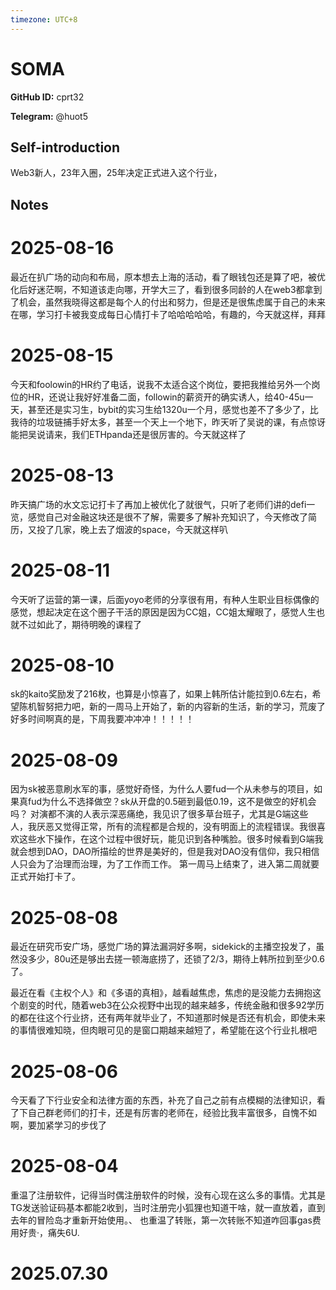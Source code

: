 ```yaml
---
timezone: UTC+8
---
```


# SOMA

**GitHub ID:** cprt32

**Telegram:** @huot5

## Self-introduction

Web3新人，23年入圈，25年决定正式进入这个行业，

## Notes

<!-- Content_START -->
# 2025-08-16

最近在扒广场的动向和布局，原本想去上海的活动，看了眼钱包还是算了吧，被优化后好迷茫啊，不知道该走向哪，开学大三了，看到很多同龄的人在web3都拿到了机会，虽然我晓得这都是每个人的付出和努力，但是还是很焦虑属于自己的未来在哪，学习打卡被我变成每日心情打卡了哈哈哈哈哈，有趣的，今天就这样，拜拜

# 2025-08-15

今天和foolowin的HR约了电话，说我不太适合这个岗位，要把我推给另外一个岗位的HR，还说让我好好准备二面，followin的薪资开的确实诱人，给40-45u一天，甚至还是实习生，bybit的实习生给1320u一个月，感觉也差不了多少了，比我待的垃圾链捕手好太多，甚至一个天上一个地下，昨天听了吴说的课，有点惊讶能把吴说请来，我们ETHpanda还是很厉害的。今天就这样了

# 2025-08-13

昨天搞广场的水文忘记打卡了再加上被优化了就很气，只听了老师们讲的defi一览，感觉自己对金融这块还是很不了解，需要多了解补充知识了，今天修改了简历，又投了几家，晚上去了烟波的space，今天就这样叭

# 2025-08-11

今天听了运营的第一课，后面yoyo老师的分享很有用，有种人生职业目标偶像的感觉，想起决定在这个圈子干活的原因是因为CC姐，CC姐太耀眼了，感觉人生也就不过如此了，期待明晚的课程了

# 2025-08-10

sk的kaito奖励发了216枚，也算是小惊喜了，如果上韩所估计能拉到0.6左右，希望陈机智努把力吧，新的一周马上开始了，新的内容新的生活，新的学习，荒废了好多时间啊真的是，下周我要冲冲冲！！！！！

# 2025-08-09

因为sk被恶意刷水军的事，感觉好奇怪，为什么人要fud一个从未参与的项目，如果真fud为什么不选择做空？sk从开盘的0.5砸到最低0.19，这不是做空的好机会吗？
对演都不演的人表示深恶痛绝，我见识了很多草台班子，尤其是G端这些人，我厌恶又觉得正常，所有的流程都是合规的，没有明面上的流程错误。我很喜欢这些水下操作，在这个过程中很好玩，能见识到各种嘴脸。很多时候看到G端我就会想到DAO，DAO所描绘的世界是美好的，但是我对DAO没有信仰，我只相信人只会为了治理而治理，为了工作而工作。
第一周马上结束了，进入第二周就要正式开始打卡了。

# 2025-08-08

最近在研究币安广场，感觉广场的算法漏洞好多啊，sidekick的主播空投发了，虽然没多少，80u还是够出去搓一顿海底捞了，还锁了2/3，期待上韩所拉到至少0.6了。

最近在看《主权个人》和《多语的真相》，越看越焦虑，焦虑的是没能力去拥抱这个剧变的时代，随着web3在公众视野中出现的越来越多，传统金融和很多92学历的都在往这个行业挤，还有两年就毕业了，不知道那时候是否还有机会，即使未来的事情很难知晓，但肉眼可见的是窗口期越来越短了，希望能在这个行业扎根吧

# 2025-08-06

今天看了下行业安全和法律方面的东西，补充了自己之前有点模糊的法律知识，看了下自己群老师们的打卡，还是有厉害的老师在，经验比我丰富很多，自愧不如啊，要加紧学习的步伐了

# 2025-08-04

重温了注册软件，记得当时偶注册软件的时候，没有心现在这么多的事情。尤其是TG发送验证码基本都能2收到，当时注册完小狐狸也知道干啥，就一直放着，直到去年的冒险岛才重新开始使用。、
也重温了转账，第一次转账不知道咋回事gas费用好贵·，痛失6U.


# 2025.07.30


<!-- Content_END -->
